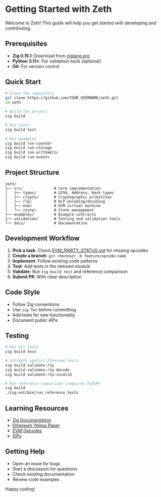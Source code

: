 # Getting Started with Zeth

Welcome to Zeth! This guide will help you get started with developing and contributing.

## Prerequisites

- **Zig 0.15.1**: Download from [ziglang.org](https://ziglang.org/)
- **Python 3.11+**: For validation tools (optional)
- **Git**: For version control

## Quick Start

```bash
# Clone the repository
git clone https://github.com/YOUR_USERNAME/zeth.git
cd zeth

# Build the project
zig build

# Run tests
zig build test

# Run examples
zig build run-counter
zig build run-storage
zig build run-arithmetic
zig build run-events
```

## Project Structure

```
zeth/
├── src/              # Core implementation
│   ├── types/        # U256, Address, Hash types
│   ├── crypto/       # Cryptographic primitives
│   ├── rlp/          # RLP encoding/decoding
│   ├── evm/          # EVM virtual machine
│   └── state/        # State management
├── examples/         # Example contracts
├── validation/       # Testing and validation tools
└── docs/             # Documentation
```

## Development Workflow

1. **Pick a task**: Check [EVM_PARITY_STATUS.md](../architecture/EVM_PARITY_STATUS.md) for missing opcodes
2. **Create a branch**: `git checkout -b feature/opcode-name`
3. **Implement**: Follow existing code patterns
4. **Test**: Add tests in the relevant module
5. **Validate**: Run `zig build test` and reference comparison
6. **Submit PR**: With clear description

## Code Style

- Follow Zig conventions
- Use `zig fmt` before committing
- Add tests for new functionality
- Document public APIs

## Testing

```bash
# Run all tests
zig build test

# Validate against Ethereum tests
zig build validate-rlp
zig build validate-rlp-decode
zig build validate-rlp-invalid

# Run reference comparison (requires PyEVM)
zig build
./zig-out/bin/run_reference_tests
```

## Learning Resources

- [Zig Documentation](https://ziglang.org/documentation/)
- [Ethereum Yellow Paper](https://ethereum.github.io/yellowpaper/paper.pdf)
- [EVM Opcodes](https://ethereum.org/en/developers/docs/evm/opcodes/)
- [EIPs](https://eips.ethereum.org/)

## Getting Help

- Open an issue for bugs
- Start a discussion for questions
- Check existing documentation
- Review code examples

Happy coding!

